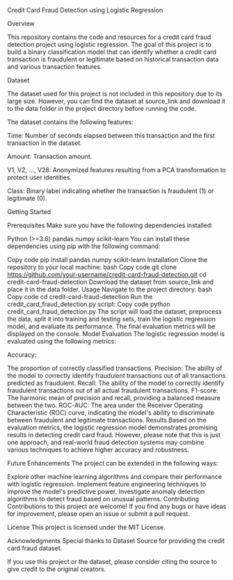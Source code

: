Credit Card Fraud Detection using Logistic Regression


Overview

This repository contains the code and resources for a credit card fraud detection project using logistic regression. The goal of this project is to build a binary classification model that can identify whether a credit card transaction is fraudulent or legitimate based on historical transaction data and various transaction features.

Dataset

The dataset used for this project is not included in this repository due to its large size. However, you can find the dataset at source_link and download it to the data folder in the project directory before running the code.

The dataset contains the following features:

Time: 
Number of seconds elapsed between this transaction and the first transaction in the dataset.

Amount: 
Transaction amount.

V1, V2, ..., V28: Anonymized features resulting from a PCA transformation to protect user identities.

Class: 
Binary label indicating whether the transaction is fraudulent (1) or legitimate (0).

Getting Started

Prerequisites
Make sure you have the following dependencies installed:

Python (>=3.6)
pandas
numpy
scikit-learn
You can install these dependencies using pip with the following command:

Copy code
pip install pandas numpy scikit-learn
Installation
Clone the repository to your local machine:
bash
Copy code
git clone https://github.com/your-username/credit-card-fraud-detection.git
cd credit-card-fraud-detection
Download the dataset from source_link and place it in the data folder.
Usage
Navigate to the project directory:
bash
Copy code
cd credit-card-fraud-detection
Run the credit_card_fraud_detection.py script:
Copy code
python credit_card_fraud_detection.py
The script will load the dataset, preprocess the data, split it into training and testing sets, train the logistic regression model, and evaluate its performance. The final evaluation metrics will be displayed on the console.
Model Evaluation
The logistic regression model is evaluated using the following metrics:

Accuracy: 

The proportion of correctly classified transactions.
Precision: The ability of the model to correctly identify fraudulent transactions out of all transactions predicted as fraudulent.
Recall: The ability of the model to correctly identify fraudulent transactions out of all actual fraudulent transactions.
F1-score: The harmonic mean of precision and recall, providing a balanced measure between the two.
ROC-AUC: The area under the Receiver Operating Characteristic (ROC) curve, indicating the model's ability to discriminate between fraudulent and legitimate transactions.
Results
Based on the evaluation metrics, the logistic regression model demonstrates promising results in detecting credit card fraud. However, please note that this is just one approach, and real-world fraud detection systems may combine various techniques to achieve higher accuracy and robustness.

Future Enhancements
The project can be extended in the following ways:

Explore other machine learning algorithms and compare their performance with logistic regression.
Implement feature engineering techniques to improve the model's predictive power.
Investigate anomaly detection algorithms to detect fraud based on unusual patterns.
Contributing
Contributions to this project are welcome! If you find any bugs or have ideas for improvement, please open an issue or submit a pull request.

License
This project is licensed under the MIT License.

Acknowledgments
Special thanks to Dataset Source for providing the credit card fraud dataset.

If you use this project or the dataset, please consider citing the source to give credit to the original creators.
